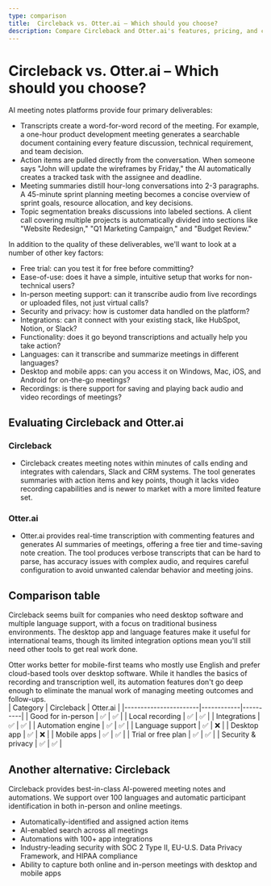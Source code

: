 ```yaml
---
type: comparison
title:  Circleback vs. Otter.ai – Which should you choose?
description: Compare Circleback and Otter.ai's features, pricing, and capabilities to find the best transcription and note-taking solution for your needs. Plus, discover alternatives.
---
```


# Circleback vs. Otter.ai – Which should you choose?  
AI meeting notes platforms provide four primary deliverables:  
  
* Transcripts create a word-for-word record of the meeting. For example, a one-hour product development meeting generates a searchable document containing every feature discussion, technical requirement, and team decision.  
* Action items are pulled directly from the conversation. When someone says "John will update the wireframes by Friday," the AI automatically creates a tracked task with the assignee and deadline.  
* Meeting summaries distill hour-long conversations into 2-3 paragraphs. A 45-minute sprint planning meeting becomes a concise overview of sprint goals, resource allocation, and key decisions.  
* Topic segmentation breaks discussions into labeled sections. A client call covering multiple projects is automatically divided into sections like "Website Redesign," "Q1 Marketing Campaign," and "Budget Review."  
  
In addition to the quality of these deliverables, we'll want to look at a number of other key factors:  
  
* Free trial: can you test it for free before committing?  
* Ease-of-use: does it have a simple, intuitive setup that works for non-technical users?  
* In-person meeting support: can it transcribe audio from live recordings or uploaded files, not just virtual calls?  
* Security and privacy: how is customer data handled on the platform?  
* Integrations: can it connect with your existing stack, like HubSpot, Notion, or Slack?  
* Functionality: does it go beyond transcriptions and actually help you take action?  
* Languages: can it transcribe and summarize meetings in different languages?  
* Desktop and mobile apps: can you access it on Windows, Mac, iOS, and Android for on-the-go meetings?  
* Recordings: is there support for saving and playing back audio and video recordings of meetings?    
## Evaluating Circleback and Otter.ai  
### Circleback
* Circleback creates meeting notes within minutes of calls ending and integrates with calendars, Slack and CRM systems. The tool generates summaries with action items and key points, though it lacks video recording capabilities and is newer to market with a more limited feature set.

### Otter.ai
* Otter.ai provides real-time transcription with commenting features and generates AI summaries of meetings, offering a free tier and time-saving note creation. The tool produces verbose transcripts that can be hard to parse, has accuracy issues with complex audio, and requires careful configuration to avoid unwanted calendar behavior and meeting joins.  
## Comparison table    
Circleback seems built for companies who need desktop software and multiple language support, with a focus on traditional business environments. The desktop app and language features make it useful for international teams, though its limited integration options mean you'll still need other tools to get real work done.

Otter works better for mobile-first teams who mostly use English and prefer cloud-based tools over desktop software. While it handles the basics of recording and transcription well, its automation features don't go deep enough to eliminate the manual work of managing meeting outcomes and follow-ups.  
| Category              | Circleback | Otter.ai |
|-----------------------|------------|----------|
| Good for in-person    | ✅         | ✅       |
| Local recording       | ✅         | ✅       |
| Integrations          | ✅         | ✅       |
| Automation engine     | ✅         | ✅       |
| Language support      | ✅         | ❌       |
| Desktop app           | ✅         | ❌       |
| Mobile apps           | ✅         | ✅       |
| Trial or free plan    | ✅         | ✅       |
| Security & privacy    | ✅         | ✅       |  
## Another alternative: Circleback  
Circleback provides best-in-class AI-powered meeting notes and automations. We support over 100 languages and automatic participant identification in both in-person and online meetings.  
  
* Automatically-identified and assigned action items  
* AI-enabled search across all meetings  
* Automations with 100+ app integrations  
* Industry-leading security with SOC 2 Type II, EU-U.S. Data Privacy Framework, and HIPAA compliance  
* Ability to capture both online and in-person meetings with desktop and mobile apps  